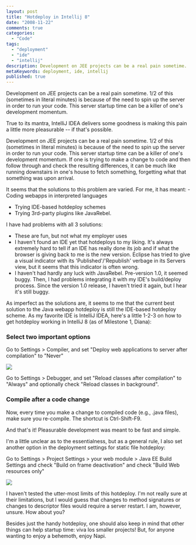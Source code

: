 ```yaml
---
layout: post
title: "Hotdeploy in Intellij 8"
date: "2008-11-22"
comments: true
categories:
  - "Code"
tags:
  - "deployment"
  - "ide"
  - "intellij"
description: Development on JEE projects can be a real pain sometime.  1/2 of this (sometimes in literal minutes) is because of the need to spin up the server in order t
metaKeywords: deployment, ide, intellij
published: true
---
```


Development on JEE projects can be a real pain sometime.  1/2 of this (sometimes in literal minutes) is because of the need to spin up the server in order to run your code.  This server startup time can be a killer of one's development momentum. 

True to its mantra, IntelliJ IDEA delivers some goodness is making this pain a little more pleasurable -- if that's possible.

<!--more-->

Development on JEE projects can be a real pain sometime.  1/2 of this (sometimes in literal minutes) is because of the need to spin up the server in order to run your code.  This server startup time can be a killer of one's development momentum.  If one is trying to make a change to code and then follow through and check the resulting differences, it can be much like running downstairs in one's house to fetch something, forgetting what that something was upon arrival.

It seems that the solutions to this problem are varied.  For me, it has meant: - Coding webapps in interpreted languages
- Trying IDE-based hotdeploy schemes
- Trying 3rd-party plugins like JavaRebel.

I have had problems with all 3 solutions:
- These are fun, but not what my employer uses
- I haven't found an IDE yet that hotdeploys to my liking.  It's always extremely hard to tell if an IDE has really done its job and if what the browser is giving back to me is the new version. Eclipse has tried to give a visual indicator with its 'Published'/'Republish' verbage in its Servers view, but it seems that this indicator is often wrong.
- I haven't had hardly any luck with JavaRebel.  Pre-version 1.0, it seemed buggy.  Then, I had problems integrating it with my IDE's build/deploy process.  Since the version 1.0 release, I haven't tried it again, but I hear it's still buggy.

As imperfect as the solutions are, it seems to me that the current best solution to the Java webapp hotdeploy is still the IDE-based hotdeploy scheme.  As my favorite IDE is IntelliJ IDEA, here's a little 1-2-3 on how to get hotdeploy working in IntelliJ 8 (as of Milestone 1, Diana):

<h3>Select two important options</h3>

Go to Settings > Compiler, and set "Deploy web applications to server after compilation" to "Never"

<a href="http://picasaweb.google.com/lh/photo/qOoybG2F413C8IkbKljbug"><img src="http://lh5.ggpht.com/trent.jake/SNgOk1bJ1cI/AAAAAAAAENs/DTZhP4ZvYBk/s800/compileropt.png" /></a>

Go to Settings > Debugger, and set "Reload classes after compilation" to "Always" and optionally check "Reload classes in background".

<h3>Compile after a code change</h3>

Now, every time you make a change to compiled code (e.g., .java files), make sure you re-compile.  The shortcut is Ctrl-Shift-F9.

And that's it!  Pleasurable development was meant to be fast and simple.

I'm a little unclear as to the essentialness, but as a general rule, I also set another option in the deployment settings for static file hotdeploy:

Go to Settings > Project Settings > your web module > Java EE Build Settings and check "Build on frame deactivation" and check "Build Web resources only"

<a href="http://picasaweb.google.com/lh/photo/hsw-VeKzduwMGCANP4p5xg"><img src="http://lh4.ggpht.com/trent.jake/SNgSOwB4qyI/AAAAAAAAEOI/d07_gHC89nI/s400/projsettings.png" /></a>

I haven't tested the utter-most limits of this hotdeploy.  I'm not really sure at their limitations, but I would guess that changes to method signatures or changes to descriptor files would require a server restart.  I am, however, unsure.  How about you?

Besides just the handy hotdeploy, one should also keep in mind that other things can help startup time: viva los smaller projects!  But, for anyone wanting to enjoy a behemoth, enjoy Napi.

  
